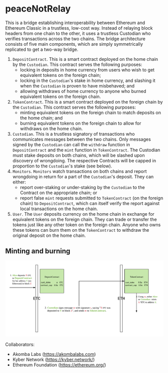 # peaceNotRelay

This is a bridge establishing interoperability between Ethereum and Ethereum Classic in a trustless, low-cost way. Instead of relaying block headers from one chain to the other, it uses a trustless Custodian who verifies transactions across the two chains.  The bridge architecture consists of five main components, which are simply symmetrically replicated to get a two-way bridge.

1. `DepositContract`. This is a smart contract deployed on the home chain by the `Custodian`. This contract serves the following purposes:
    - locking in deposits in home currency from users who wish to get equivalent tokens on the foreign chain;
    - locking in the `Custodian`'s stake in home currency, and slashing it when the `Custodian` is proven to have misbehaved; and
    - allowing withdraws of home currency to anyone who burned equivalent tokens on the foreign chain.
2. `TokenContract`. This is a smart contract deployed on the foreign chain by the `Custodian`. This contract serves the following purposes:
    - minting equivalent tokens on the foreign chain to match deposits on the home chain; and
    - burning equivalent tokens on the foreign chain to allow for withdraws on the home chain.
3. `Custodian`. This is a trustless signatory of transactions who communicates messages between the two chains. Only messages signed by the `Custodian` can call the `withdraw` function in `DepositContract` and the `mint` function in `TokenContract`. The Custodian must stake deposits on both chains, which will be slashed upon discovery of wrongdoing. The respective Contracts will be capped in proportion to the `Custodian`'s stake (see below).
4. `Monitors`. `Monitors` watch transactions on both chains and report wrongdoing in return for a part of the `Custodian`'s deposit. They can either: 
    - report over-staking or under-staking by the `Custodian` to the Contract on the appropriate chain; or 
    - report false `mint` requests submitted to `TokenContract` (on the foreign chain) to `DepositContract`, which can itself verify the report against local transactions on the home chain.
5. `User`. The `User` deposits currency on the home chain in exchange for equivalent tokens on the foreign chain. They can trade or transfer the tokens just like any other token on the foreign chain. Anyone who owns these tokens can burn them on the `TokenContract` to withdraw the original deposit on the home chain.

## Minting and burning
![minting](images/minting.png)


Collaborators:
- Akomba Labs (https://akombalabs.com)
- Kyber Network (https://kyber.network/)
- Ethereum Foundation (https://ethereum.org/)
